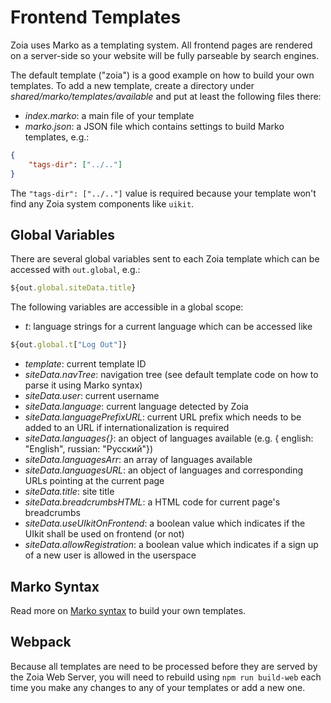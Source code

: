 # Frontend Templates

Zoia uses Marko as a templating system. All frontend pages are rendered on a server-side so your website will be fully parseable by search engines.

The default template ("zoia") is a good example on how to build your own templates. To add a new template, create a directory under *shared/marko/templates/available* and put at least the following files there:

* *index.marko*: a main file of your template
* *marko.json*: a JSON file which contains settings to build Marko templates, e.g.:

```json
{
    "tags-dir": ["../.."]
}
```

The `"tags-dir": ["../.."]` value is required because your template won't find any Zoia system components like `uikit`.

## Global Variables

There are several global variables sent to each Zoia template which can be accessed with `out.global`, e.g.:

```javascript
${out.global.siteData.title}
```

The following variables are accessible in a global scope:

* *t*: language strings for a current language which can be accessed like

```javascript
${out.global.t["Log Out"]}
```

* *template*: current template ID
* *siteData.navTree*: navigation tree (see default template code on how to parse it using Marko syntax)
* *siteData.user*: current username
* *siteData.language*: current language detected by Zoia
* *siteData.languagePrefixURL*: current URL prefix which needs to be added to an URL if internationalization is required
* *siteData.languages{}*: an object of languages available (e.g. { english: "English", russian: "Русский"})
* *siteData.languagesArr*: an array of languages available
* *siteData.languagesURL*: an object of languages and corresponding URLs pointing at the current page
* *siteData.title*: site title
* *siteData.breadcrumbsHTML*: a HTML code for current page's breadcrumbs
* *siteData.useUIkitOnFrontend*: a boolean value which indicates if the UIkit shall be used on frontend (or not)
* *siteData.allowRegistration*: a boolean value which indicates if a sign up of a new user is allowed in the userspace

## Marko Syntax

Read more on [Marko syntax](https://markojs.com/docs/getting-started/) to build your own templates.

## Webpack

Because all templates are need to be processed before they are served by the Zoia Web Server, you will need to rebuild using `npm run build-web` each time you make any changes to any of your templates or add a new one.